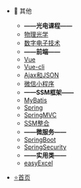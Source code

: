    * :christmas_tree: 其他

     - **——光电课程——**
     - [物理光学](blog/物理光学.md)
     - [数字电子技术](blog/数电.md)
     - **——前端——**
     - [Vue](blog/Vue.md)
     - [Vue-cli](blog/Vue-cli.md)
     - [Ajax和JSON](blog/Ajax和JSON.md)
     - [微信小程序](blog/小程序开发.md)
     - **——SSM框架——**
     - [MyBatis](blog/mybatis.md)
     
     * [Spring](blog/Spring.md)
     * [SpringMVC](blog/SpringMVC.md)
     * [SSM整合](blog/SSM.md)
     * **——微服务——**
     * [SpringBoot](blog/SpringBoot.md)
     * [SpringSecurity](blog/SpringSecurity.md)
     * **——实用类——**
     * [easyExcel](blog/POI和easyExcel.md)


   * [:star:首页]()
